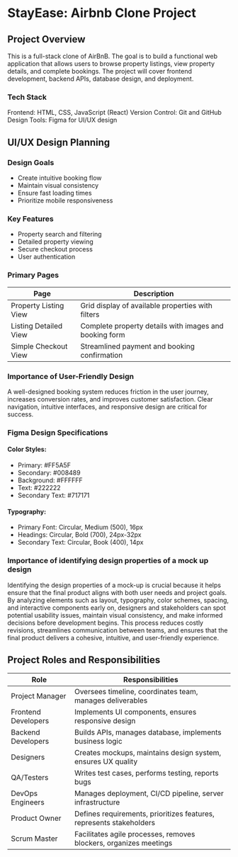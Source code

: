 # StayEase: Airbnb Clone Project

## Project Overview
This is a full-stack clone of AirBnB. The goal is to build a functional web application that allows users to browse property listings, view property details, and complete bookings. The project will cover frontend development, backend APIs, database design, and deployment.

### Tech Stack
Frontend: HTML, CSS, JavaScript (React)
Version Control: Git and GitHub
Design Tools: Figma for UI/UX design

## UI/UX Design Planning

### Design Goals
- Create intuitive booking flow
- Maintain visual consistency
- Ensure fast loading times
- Prioritize mobile responsiveness

### Key Features
- Property search and filtering
- Detailed property viewing
- Secure checkout process
- User authentication

### Primary Pages
| Page                    | Description                                              |
|-------------------------|----------------------------------------------------------|
| Property Listing View   |	Grid display of available properties with filters        |
| Listing Detailed View   |	Complete property details with images and booking form   |
| Simple Checkout View    |	Streamlined payment and booking confirmation             |

### Importance of User-Friendly Design
A well-designed booking system reduces friction in the user journey, increases conversion rates, and improves customer satisfaction. Clear navigation, intuitive interfaces, and responsive design are critical for success.

### Figma Design Specifications

#### Color Styles:

- Primary: #FF5A5F
- Secondary: #008489
- Background: #FFFFFF
- Text: #222222
- Secondary Text: #717171

#### Typography:

- Primary Font: Circular, Medium (500), 16px
- Headings: Circular, Bold (700), 24px-32px
- Secondary Text: Circular, Book (400), 14px

### Importance of identifying design properties of a mock up design

Identifying the design properties of a mock-up is crucial because it helps ensure that the final product aligns with both user needs and project goals. By analyzing elements such as layout, typography, color schemes, spacing, and interactive components early on, designers and stakeholders can spot potential usability issues, maintain visual consistency, and make informed decisions before development begins. This process reduces costly revisions, streamlines communication between teams, and ensures that the final product delivers a cohesive, intuitive, and user-friendly experience.

## Project Roles and Responsibilities

| Role	              | Responsibilities                                                    |
|---------------------|---------------------------------------------------------------------|
| Project Manager	  | Oversees timeline, coordinates team, manages deliverables           |
| Frontend Developers |	Implements UI components, ensures responsive design                 |
| Backend Developers  |	Builds APIs, manages database, implements business logic            |
| Designers           |	Creates mockups, maintains design system, ensures UX quality        |
| QA/Testers          |	Writes test cases, performs testing, reports bugs                   |
| DevOps Engineers    |	Manages deployment, CI/CD pipeline, server infrastructure           |
| Product Owner	      | Defines requirements, prioritizes features, represents stakeholders |
| Scrum Master	      | Facilitates agile processes, removes blockers, organizes meetings   |

